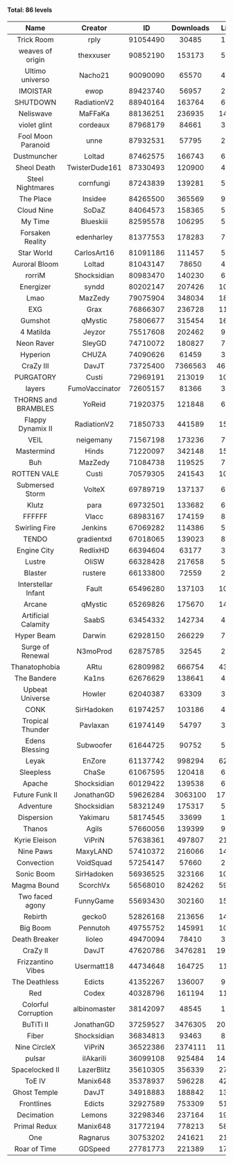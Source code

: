 #### Total: 86 levels

| Name | Creator | ID | Downloads | Likes |
|:---:|:---:|:---:|:---:|:---:|
| Trick Room | rply | 91054490 | 30485 | 1349
| weaves of origin  | thexxuser | 90852190 | 153173 | 5081
| Ultimo universo | Nacho21 | 90090090 | 65570 | 4634
| IMOISTAR | ewop | 89423740 | 56957 | 2629
| SHUTDOWN | RadiationV2 | 88940164 | 163764 | 6244
| Neliswave | MaFFaKa | 88136251 | 236935 | 14295
| violet glint | cordeaux | 87968179 | 84661 | 3389
| Fool Moon Paranoid | unne | 87932531 | 57795 | 2598
| Dustmuncher | Loltad | 87462575 | 166743 | 6172
| Sheol Death | TwisterDude161 | 87330493 | 120900 | 4479
| Steel Nightmares | cornfungi | 87243839 | 139281 | 5402
| The  Place | Insidee | 84265500 | 365569 | 9396
| Cloud Nine | SoDaZ | 84064573 | 158365 | 5198
| My Time | Blueskiii | 82595578 | 106295 | 5709
| Forsaken Reality | edenharley | 81377553 | 178283 | 7886
| Star World | CarlosArt16 | 81091186 | 111457 | 5748
| Auroral Bloom | Loltad | 81043147 | 78650 | 4443
| rorriM | Shocksidian | 80983470 | 140230 | 6170
| Energizer | syndd | 80202147 | 207426 | 10986
| Lmao | MazZedy | 79075904 | 348034 | 18800
| EXG | Grax | 76866307 | 236728 | 11346
| Gumshot | qMystic | 75806677 | 315454 | 16331
| 4 Matilda | Jeyzor | 75517608 | 202462 | 9359
| Neon Raver | SleyGD | 74710072 | 180827 | 7294
| Hyperion | CHUZA | 74090626 | 61459 | 3278
| CraZy III | DavJT | 73725400 | 7366563 | 465097
| PURGATORY | Custi | 72969191 | 213019 | 10397
| layers | FumoVaccinator | 72605157 | 81366 | 3843
| THORNS and BRAMBLES | YoReid | 71920375 | 121848 | 6379
| Flappy Dynamix II | RadiationV2 | 71850733 | 441589 | 15482
| VEIL | neigemany | 71567198 | 173236 | 7970
| Mastermind | Hinds | 71220097 | 342148 | 15808
| Buh | MazZedy | 71084738 | 119525 | 7224
| ROTTEN VALE | Custi | 70579305 | 241543 | 10787
| Submersed Storm |  VolteX | 69789719 | 137137 | 6605
| Klutz | para | 69732501 | 133682 | 6400
| FFFFFF | Vlacc | 68983167 | 174159 | 8025
| Swirling Fire | Jenkins | 67069282 | 114386 | 5035
| TENDO | gradientxd | 67018065 | 139023 | 8226
| Engine City | RedlixHD | 66394604 | 63177 | 3921
| Lustre | OliSW | 66328428 | 217658 | 5783
| Blaster | rustere | 66133800 | 72559 | 2922
| Interstellar Infant | Fault | 65496280 | 137103 | 10203
| Arcane | qMystic | 65269826 | 175670 | 14755
| Artificial Calamity | SaabS | 63454332 | 142734 | 4386
| Hyper Beam | Darwin | 62928150 | 266229 | 7423
| Surge of Renewal | N3moProd | 62875785 | 32545 | 2252
| Thanatophobia | ARtu | 62809982 | 666754 | 43024
| The Bandere | Ka1ns | 62676629 | 138641 | 4636
| Upbeat Universe | Howler | 62040387 | 63309 | 3451
| CONK | SirHadoken | 61974257 | 103186 | 4266
| Tropical Thunder | Pavlaxan | 61974149 | 54797 | 3316
| Edens Blessing | Subwoofer | 61644725 | 90752 | 5159
| Leyak | EnZore | 61137742 | 998294 | 62706
| Sleepless | ChaSe | 61067595 | 120418 | 6858
| Apache | Shocksidian | 60129422 | 139538 | 6297
| Future Funk II | JonathanGD | 59626284 | 3063100 | 171857
| Adventure | Shocksidian | 58321249 | 175317 | 5998
| Dispersion | Yakimaru | 58174545 | 33699 | 1800
| Thanos | Agils | 57660056 | 139399 | 9285
| Kyrie Eleison | ViPriN | 57638361 | 497807 | 21572
| Nine Paws | MaxyLAND | 57410372 | 216066 | 14541
| Convection | VoidSquad | 57254147 | 57660 | 2735
| Sonic Boom | SirHadoken | 56936525 | 323166 | 10991
| Magma Bound | ScorchVx | 56568010 | 824262 | 59570
| Two faced agony | FunnyGame | 55693430 | 302160 | 15055
| Rebirth | gecko0 | 52826168 | 213656 | 14375
| Big Boom | Pennutoh | 49755752 | 145991 | 10344
| Death Breaker | lioleo | 49470094 | 78410 | 3802
| CraZy II | DavJT | 47620786 | 3476281 | 199369
| Frizzantino Vibes | Usermatt18 | 44734648 | 164725 | 11697
| The Deathless | Edicts | 41352267 | 136007 | 9574
| Red | Codex | 40328796 | 161194 | 11041
| Colorful Corruption | albinomaster | 38142097 | 48545 | 1995
| BuTiTi II | JonathanGD | 37259527 | 3476305 | 203176
| Fiber | Shocksidian | 36834813 | 93463 | 8039
| Nine CircleX | ViPriN | 36522386 | 2374111 | 114830
| pulsar | iIAkariIi | 36099108 | 925484 | 143550
| Spacelocked II | LazerBlitz | 35610305 | 356339 | 27720
| ToE IV  | Manix648 | 35378937 | 596228 | 42198
| Ghost Temple | DavJT | 34918883 | 188842 | 13812
| Frontlines | Edicts | 32927589 | 753309 | 51787
| Decimation | Lemons | 32298346 | 237164 | 19131
| Primal Redux | Manix648 | 31772194 | 778213 | 58893
| One | Ragnarus | 30753202 | 241621 | 21784
| Roar of Time | GDSpeed | 27781773 | 221389 | 17839
